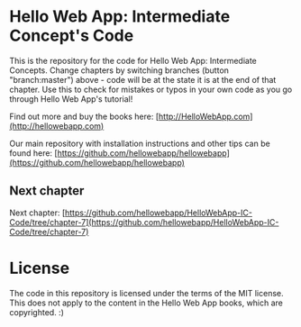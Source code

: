 Hello Web App: Intermediate Concept's Code
==========================================

This is the repository for the code for Hello Web App: Intermediate Concepts.
Change chapters by switching branches (button "branch:master") above - code will
be at the state it is at the end of that chapter. Use this to check for mistakes
or typos in your own code as you go through Hello Web App's tutorial!

Find out more and buy the books here:
[http://HelloWebApp.com](http://hellowebapp.com)

Our main repository with installation instructions and other tips can be found
here:
[https://github.com/hellowebapp/hellowebapp](https://github.com/hellowebapp/hellowebapp)

## Next chapter

Next chapter:
[https://github.com/hellowebapp/HelloWebApp-IC-Code/tree/chapter-7](https://github.com/hellowebapp/HelloWebApp-IC-Code/tree/chapter-7)

# License

The code in this repository is licensed under the terms of the MIT license. This
does not apply to the content in the Hello Web App books, which are copyrighted. :) 
